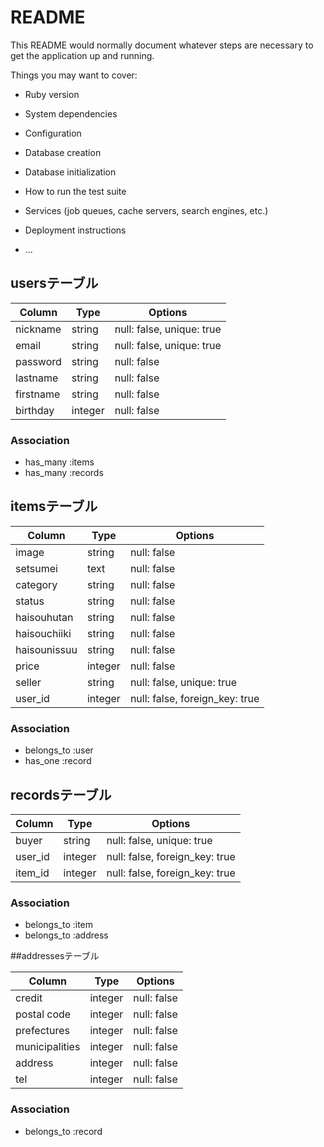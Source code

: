 # README

This README would normally document whatever steps are necessary to get the
application up and running.

Things you may want to cover:

* Ruby version

* System dependencies

* Configuration

* Database creation

* Database initialization

* How to run the test suite

* Services (job queues, cache servers, search engines, etc.)

* Deployment instructions

* ...

## usersテーブル

|Column|Type|Options|
|------|----|-------|
|nickname|string|null: false, unique: true|
|email|string|null: false, unique: true|
|password|string|null: false|
|lastname|string|null: false|
|firstname|string|null: false|
|birthday|integer|null: false|

### Association
- has_many :items
- has_many :records

## itemsテーブル

|Column|Type|Options|
|------|----|-------|
|image|string|null: false|
|setsumei|text|null: false|
|category|string|null: false|
|status|string|null: false|
|haisouhutan|string|null: false|
|haisouchiiki|string|null: false|
|haisounissuu|string|null: false|
|price|integer|null: false|
|seller|string|null: false, unique: true|
|user_id|integer|null: false, foreign_key: true|

### Association
- belongs_to :user
- has_one :record

## recordsテーブル

|Column|Type|Options|
|------|----|-------|
|buyer|string|null: false, unique: true|
|user_id|integer|null: false, foreign_key: true|
|item_id|integer|null: false, foreign_key: true|

### Association
- belongs_to :item
- belongs_to :address

##addressesテーブル

|Column|Type|Options|
|------|----|-------|
|credit|integer|null: false|
|postal code|integer|null: false|
|prefectures|integer|null: false|
|municipalities|integer|null: false|
|address|integer|null: false|
|tel|integer|null: false|

### Association
- belongs_to :record